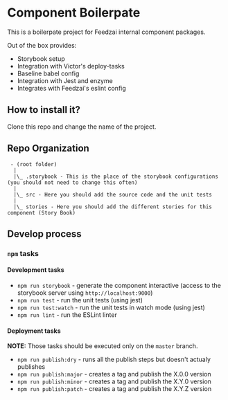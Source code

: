 # Component Boilerpate

This is a boilerpate project for Feedzai internal component packages.

Out of the box provides:
- Storybook setup
- Integration with Victor's deploy-tasks
- Baseline babel config
- Integration with Jest and enzyme
- Integrates with Feedzai's eslint config

## How to install it?
Clone this repo and change the name of the project.

## Repo Organization
```
 - (root folder)
  |
  |\_ .storybook - This is the place of the storybook configurations (you should not need to change this often)
  |
  |\_ src - Here you should add the source code and the unit tests
  |
  |\_ stories - Here you should add the different stories for this component (Story Book)

```
## Develop process

### `npm` tasks

#### Development tasks
- `npm run storybook` - generate the component interactive (access to the storybook server using `http://localhost:9000`)
- `npm run test` - run the unit tests (using jest)
- `npm run test:watch` - run the unit tests in watch mode (using jest)
- `npm run lint` - run the ESLint linter

#### Deployment tasks

**NOTE:** Those tasks should be executed only on the `master` branch.

- `npm run publish:dry` - runs all the publish steps but doesn't actualy publishes
- `npm run publish:major` - creates a tag and publish the X.0.0 version
- `npm run publish:minor` - creates a tag and publish the X.Y.0 version
- `npm run publish:patch` - creates a tag and publish the X.Y.Z version